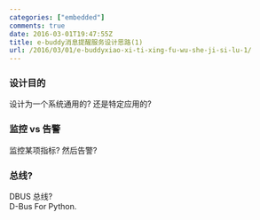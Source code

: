 ```yaml
---
categories: ["embedded"]
comments: true
date: 2016-03-01T19:47:55Z
title: e-buddy消息提醒服务设计思路(1)
url: /2016/03/01/e-buddyxiao-xi-ti-xing-fu-wu-she-ji-si-lu-1/
---
```


### 设计目的
设计为一个系统通用的? 还是特定应用的?     

### 监控 vs 告警
监控某项指标? 然后告警?     

### 总线?
DBUS 总线?   
D-Bus For Python.    

